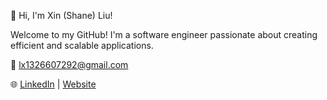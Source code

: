 👋 Hi, I'm Xin (Shane) Liu!

Welcome to my GitHub! I'm a software engineer passionate about creating efficient and scalable applications.

📧 lx1326607292@gmail.com 

🌐 [LinkedIn](https://www.linkedin.com/in/xinliu02/) | [Website](https://lusanjj.github.io/shaneliu/)


 
